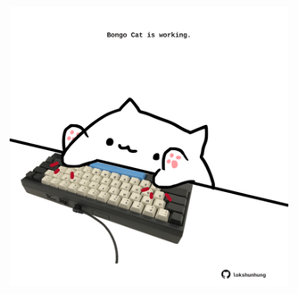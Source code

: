 <!-- built at 25/02/2022, 01:25:48 UTC -->
<p align="center">
  <img width="500" height="500" src="./ReadmeImage.svg">
</p>
